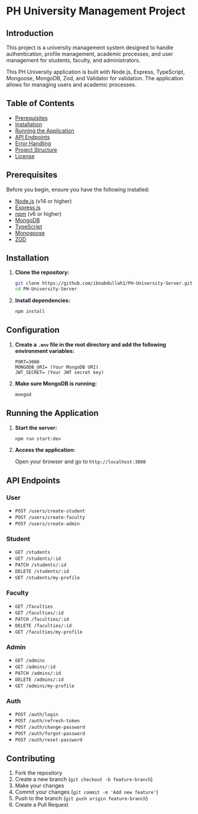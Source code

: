 # PH University Management Project

## Introduction

This project is a university management system designed to handle authentication, profile management, academic processes, and user management for students, faculty, and administrators.

This PH University application is built with Node.js, Express, TypeScript, Mongoose, MongoDB, Zod, and Validator for validation. The application allows for managing users and academic processes.

## Table of Contents

- [Prerequisites](#prerequisites)
- [Installation](#installation)
- [Running the Application](#running-the-application)
- [API Endpoints](#api-endpoints)
- [Error Handling](#error-handling)
- [Project Structure](#project-structure)
- [License](#license)

## Prerequisites

Before you begin, ensure you have the following installed:

- [Node.js](https://nodejs.org/) (v14 or higher)
- [Express.js](https://expressjs.com/)
- [npm](https://www.npmjs.com/) (v6 or higher)
- [MongoDB](https://www.mongodb.com/)
- [TypeScript](https://www.typescriptlang.org/)
- [Monogoose](https://mongoosejs.com/docs/index.html)
- [ZOD](https://zod.dev/)

## Installation


1. **Clone the repository:**

   ```bash
   git clone https://github.com/ibnabdullah1/PH-University-Server.git
   cd PH-University-Server
   ```

2. **Install dependencies:**

   ```bash
   npm install
   ```

## Configuration

1. **Create a `.env` file in the root directory and add the following environment variables:**

   ```env
   PORT=3000
   MONGODB_URI= (Your MongoDB URI)
   JWT_SECRET= (Your JWT secret key)
   ```

2. **Make sure MongoDB is running:**

   ```bash
   mongod
   ```

## Running the Application

1. **Start the server:**

   ```bash
   npm run start:dev
   ```

2. **Access the application:**

   Open your browser and go to `http://localhost:3000`

## API Endpoints

### User

- `POST /users/create-student`
- `POST /users/create-faculty`
- `POST /users/create-admin`

### Student

- `GET /students`
- `GET /students/:id`
- `PATCH /students/:id`
- `DELETE /students/:id`
- `GET /students/my-profile`

### Faculty

- `GET /faculties`
- `GET /faculties/:id`
- `PATCH /faculties/:id`
- `DELETE /faculties/:id`
- `GET /faculties/my-profile`

### Admin

- `GET /admins`
- `GET /admins/:id`
- `PATCH /admins/:id`
- `DELETE /admins/:id`
- `GET /admins/my-profile`

### Auth

- `POST /auth/login`
- `POST /auth/refresh-token`
- `POST /auth/change-password`
- `POST /auth/forgot-password`
- `POST /auth/reset-password`

## Contributing

1. Fork the repository
2. Create a new branch (`git checkout -b feature-branch`)
3. Make your changes
4. Commit your changes (`git commit -m 'Add new feature'`)
5. Push to the branch (`git push origin feature-branch`)
6. Create a Pull Request
